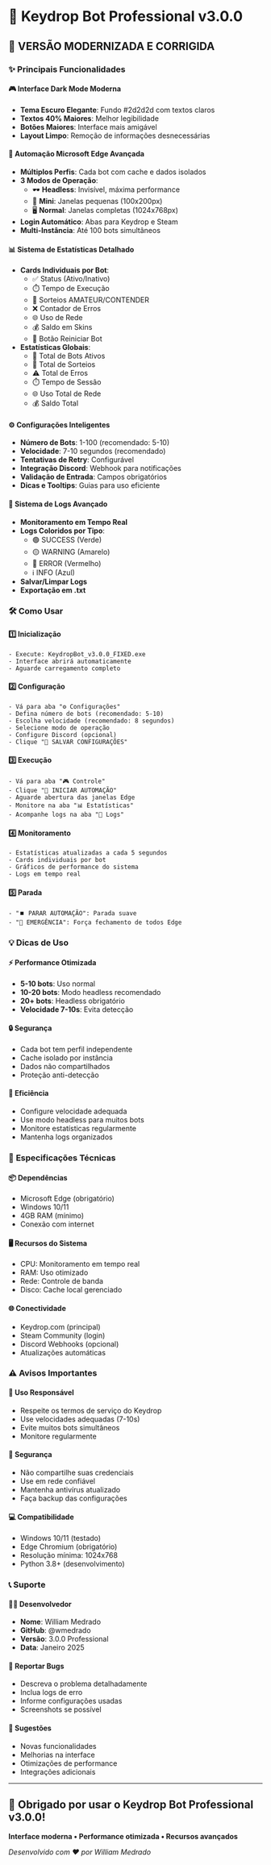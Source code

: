 # 🤖 Keydrop Bot Professional v3.0.0

## 🎯 **VERSÃO MODERNIZADA E CORRIGIDA**

### ✨ **Principais Funcionalidades**

#### 🎮 **Interface Dark Mode Moderna**
- **Tema Escuro Elegante**: Fundo #2d2d2d com textos claros
- **Textos 40% Maiores**: Melhor legibilidade 
- **Botões Maiores**: Interface mais amigável
- **Layout Limpo**: Remoção de informações desnecessárias

#### 🚀 **Automação Microsoft Edge Avançada**
- **Múltiplos Perfis**: Cada bot com cache e dados isolados
- **3 Modos de Operação**:
  - 🕶️ **Headless**: Invisível, máxima performance
  - 📱 **Mini**: Janelas pequenas (100x200px)
  - 🖥️ **Normal**: Janelas completas (1024x768px)
- **Login Automático**: Abas para Keydrop e Steam
- **Multi-Instância**: Até 100 bots simultâneos

#### 📊 **Sistema de Estatísticas Detalhado**
- **Cards Individuais por Bot**:
  - ✅ Status (Ativo/Inativo)
  - ⏱️ Tempo de Execução
  - 🎯 Sorteios AMATEUR/CONTENDER
  - ❌ Contador de Erros
  - 🌐 Uso de Rede
  - 💰 Saldo em Skins
  - 🔄 Botão Reiniciar Bot
- **Estatísticas Globais**:
  - 🤖 Total de Bots Ativos
  - 🎯 Total de Sorteios
  - ⚠️ Total de Erros
  - ⏱️ Tempo de Sessão
  - 🌐 Uso Total de Rede
  - 💰 Saldo Total

#### ⚙️ **Configurações Inteligentes**
- **Número de Bots**: 1-100 (recomendado: 5-10)
- **Velocidade**: 7-10 segundos (recomendado)
- **Tentativas de Retry**: Configurável
- **Integração Discord**: Webhook para notificações
- **Validação de Entrada**: Campos obrigatórios
- **Dicas e Tooltips**: Guias para uso eficiente

#### 📝 **Sistema de Logs Avançado**
- **Monitoramento em Tempo Real**
- **Logs Coloridos por Tipo**:
  - 🟢 SUCCESS (Verde)
  - 🟡 WARNING (Amarelo)  
  - 🔴 ERROR (Vermelho)
  - ℹ️ INFO (Azul)
- **Salvar/Limpar Logs**
- **Exportação em .txt**

### 🛠️ **Como Usar**

#### 1️⃣ **Inicialização**
```
- Execute: KeydropBot_v3.0.0_FIXED.exe
- Interface abrirá automaticamente
- Aguarde carregamento completo
```

#### 2️⃣ **Configuração**
```
- Vá para aba "⚙️ Configurações"
- Defina número de bots (recomendado: 5-10)
- Escolha velocidade (recomendado: 8 segundos)
- Selecione modo de operação
- Configure Discord (opcional)
- Clique "💾 SALVAR CONFIGURAÇÕES"
```

#### 3️⃣ **Execução**
```
- Vá para aba "🎮 Controle"
- Clique "🚀 INICIAR AUTOMAÇÃO"
- Aguarde abertura das janelas Edge
- Monitore na aba "📊 Estatísticas"
- Acompanhe logs na aba "📝 Logs"
```

#### 4️⃣ **Monitoramento**
```
- Estatísticas atualizadas a cada 5 segundos
- Cards individuais por bot
- Gráficos de performance do sistema
- Logs em tempo real
```

#### 5️⃣ **Parada**
```
- "⏹️ PARAR AUTOMAÇÃO": Parada suave
- "🚨 EMERGÊNCIA": Força fechamento de todos Edge
```

### 💡 **Dicas de Uso**

#### ⚡ **Performance Otimizada**
- **5-10 bots**: Uso normal
- **10-20 bots**: Modo headless recomendado
- **20+ bots**: Headless obrigatório
- **Velocidade 7-10s**: Evita detecção

#### 🔒 **Segurança**
- Cada bot tem perfil independente
- Cache isolado por instância
- Dados não compartilhados
- Proteção anti-detecção

#### 🎯 **Eficiência**
- Configure velocidade adequada
- Use modo headless para muitos bots
- Monitore estatísticas regularmente
- Mantenha logs organizados

### 🔧 **Especificações Técnicas**

#### 📦 **Dependências**
- Microsoft Edge (obrigatório)
- Windows 10/11
- 4GB RAM (mínimo)
- Conexão com internet

#### 🖥️ **Recursos do Sistema**
- CPU: Monitoramento em tempo real
- RAM: Uso otimizado
- Rede: Controle de banda
- Disco: Cache local gerenciado

#### 🌐 **Conectividade**
- Keydrop.com (principal)
- Steam Community (login)
- Discord Webhooks (opcional)
- Atualizações automáticas

### ⚠️ **Avisos Importantes**

#### 🚨 **Uso Responsável**
- Respeite os termos de serviço do Keydrop
- Use velocidades adequadas (7-10s)
- Evite muitos bots simultâneos
- Monitore regularmente

#### 🔐 **Segurança**
- Não compartilhe suas credenciais
- Use em rede confiável
- Mantenha antivírus atualizado
- Faça backup das configurações

#### 💻 **Compatibilidade**
- Windows 10/11 (testado)
- Edge Chromium (obrigatório)
- Resolução mínima: 1024x768
- Python 3.8+ (desenvolvimento)

### 📞 **Suporte**

#### 👨‍💻 **Desenvolvedor**
- **Nome**: William Medrado
- **GitHub**: @wmedrado
- **Versão**: 3.0.0 Professional
- **Data**: Janeiro 2025

#### 🐛 **Reportar Bugs**
- Descreva o problema detalhadamente
- Inclua logs de erro
- Informe configurações usadas
- Screenshots se possível

#### 💬 **Sugestões**
- Novas funcionalidades
- Melhorias na interface
- Otimizações de performance
- Integrações adicionais

---

## 🎉 **Obrigado por usar o Keydrop Bot Professional v3.0.0!**

**Interface moderna • Performance otimizada • Recursos avançados**

*Desenvolvido com ❤️ por William Medrado*
